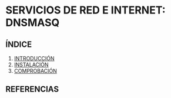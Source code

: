 # SERVICIOS DE RED E INTERNET: DNSMASQ
## ÍNDICE
1. [INTRODUCCIÓN](https://github.com/sergiolaguens/dnsmasq/blob/main/INTRODUCCION.md)
2. [INSTALACIÓN](https://github.com/sergiolaguens/dnsmasq/blob/main/INSTALACION.md)
3. [COMPROBACIÓN](https://github.com/sergiolaguens/dnsmasq/blob/main/COMPROBACION.md)
## REFERENCIAS
